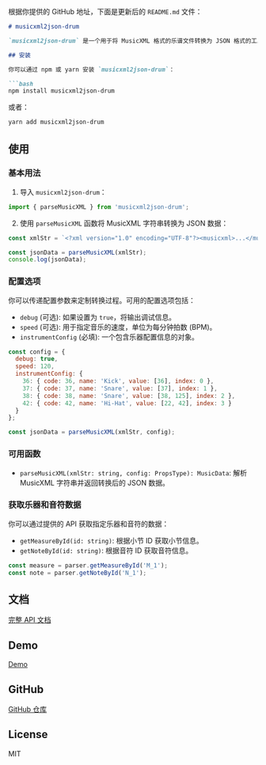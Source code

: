 根据你提供的 GitHub 地址，下面是更新后的 `README.md` 文件：

```markdown
# musicxml2json-drum

`musicxml2json-drum` 是一个用于将 MusicXML 格式的乐谱文件转换为 JSON 格式的工具，专为打击乐器（如鼓）乐谱的转换而设计。它可以帮助开发者将 MusicXML 数据转换成易于处理和操作的 JSON 格式，以便于进一步的分析、渲染或存储。

## 安装

你可以通过 npm 或 yarn 安装 `musicxml2json-drum`：

```bash
npm install musicxml2json-drum
```

或者：

```bash
yarn add musicxml2json-drum
```

## 使用

### 基本用法

1. 导入 `musicxml2json-drum`：

```javascript
import { parseMusicXML } from 'musicxml2json-drum';
```

2. 使用 `parseMusicXML` 函数将 MusicXML 字符串转换为 JSON 数据：

```javascript
const xmlStr = `<?xml version="1.0" encoding="UTF-8"?><musicxml>...</musicxml>`;

const jsonData = parseMusicXML(xmlStr);
console.log(jsonData);
```

### 配置选项

你可以传递配置参数来定制转换过程。可用的配置选项包括：

- `debug` (可选): 如果设置为 `true`，将输出调试信息。
- `speed` (可选): 用于指定音乐的速度，单位为每分钟拍数 (BPM)。
- `instrumentConfig` (必填): 一个包含乐器配置信息的对象。

```javascript
const config = {
  debug: true,
  speed: 120,
  instrumentConfig: {
    36: { code: 36, name: 'Kick', value: [36], index: 0 },
    37: { code: 37, name: 'Snare', value: [37], index: 1 },
    38: { code: 38, name: 'Snare', value: [38, 125], index: 2 },
    42: { code: 42, name: 'Hi-Hat', value: [22, 42], index: 3 }
  }
};

const jsonData = parseMusicXML(xmlStr, config);
```

### 可用函数

- `parseMusicXML(xmlStr: string, config: PropsType): MusicData`: 解析 MusicXML 字符串并返回转换后的 JSON 数据。

### 获取乐器和音符数据

你可以通过提供的 API 获取指定乐器和音符的数据：

- `getMeasureById(id: string)`: 根据小节 ID 获取小节信息。
- `getNoteById(id: string)`: 根据音符 ID 获取音符信息。

```javascript
const measure = parser.getMeasureById('M_1');
const note = parser.getNoteById('N_1');
```

## 文档

[完整 API 文档](https://hezhiyi.com/docs/zh/musicxml2json-drum/guide/)

## Demo
[Demo](https://hezhiyi.com/demos/#/musicxml2json_drum)

## GitHub

[GitHub 仓库](https://github.com/gzzhiyi/musicxml2json-drum.git)

## License

MIT